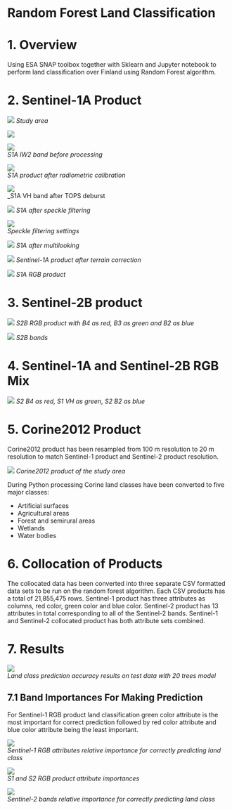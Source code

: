 # Random Forest Land Classification


# 1. Overview

Using ESA SNAP toolbox together with Sklearn and Jupyter notebook to perform land
classification over Finland using Random Forest algorithm. 

# 2. Sentinel-1A Product

![](Random-Forest-Images/study-area.png) 
_Study area_

![](Random-Forest-Images/latlong.png)   

![](Random-Forest-Images/S1AIW2imageVH.png)    
_S1A IW2 band before processing_

![](Random-Forest-Images/S1ACalibrated.png)   
_S1A product after radiometric calibration_

![](Random-Forest-Images/after-deburst-vh.jpg)  
_S1A VH band after TOPS deburst

![](Random-Forest-Images/s1aspecklefiltered.png)
_S1A after speckle filtering_

![](Random-Forest-Images/refined-lee-speckle-basic.png)          
_Speckle filtering settings_


![](Random-Forest-Images/multilooked-vh.jpg)
_S1A after multilooking_

![](Random-Forest-Images/subset-terrain-corrected.png)
_Sentinel-1A product after terrain correction_

![](Random-Forest-Images/s1rgb.png)
_S1A RGB product_

# 3. Sentinel-2B product
![](Random-Forest-Images/s2rgb.png)
_S2B RGB product with B4 as red, B3 as green and B2 as blue_

![](Random-Forest-Images/s2b-bands.jpg)
_S2B bands_

# 4. Sentinel-1A and Sentinel-2B RGB Mix

![](Random-Forest-Images/s1s2mix.png)
_S2 B4 as red, S1 VH as green, S2 B2 as blue_

# 5. Corine2012 Product
Corine2012 product has been resampled from 100 m resolution to 20 m resolution to match
Sentinel-1 product and Sentinel-2 product resolution. 

![](Random-Forest-Images/corine12.png)
_Corine2012 product of the study area_

During Python processing Corine land classes have been converted to five major classes:
* Artificial surfaces
* Agricultural areas
* Forest and semirural areas
* Wetlands
* Water bodies


# 6. Collocation of Products

The collocated data has been converted into three separate CSV formatted data sets to be run on the random forest algorithm. Each CSV products has a total of 21,855,475 rows. Sentinel-1 product has three attributes as columns, red color, green color and blue color. Sentinel-2 product has 13 attributes in total corresponding to all of the Sentinel-2 bands. Sentinel-1 and Sentinel-2 collocated product has both attribute sets combined.

# 7. Results

![](Random-Forest-Images/results-new.png)       
_Land class prediction accuracy results on test data with 20 trees model_

## 7.1 Band Importances For Making Prediction

For Sentinel-1 RGB product land classification green color attribute is the most important for correct prediction followed by
red color attribute and blue color attribute being the least important. 

![](Random-Forest-Images/s1rgbvars.png)                
_Sentinel-1 RGB attributes relative importance for correctly predicting land class_

![](Random-Forest-Images/s1s2rgbvars.png)                      
_S1 and S2 RGB product attribute importances_

![](Random-Forest-Images/s2bandsvars.png)      
_Sentinel-2 bands relative importance for correctly predicting land class_
